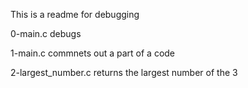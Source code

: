 This is a readme for debugging

0-main.c debugs

1-main.c commnets out a part  of a code

2-largest_number.c returns the largest number of the 3
